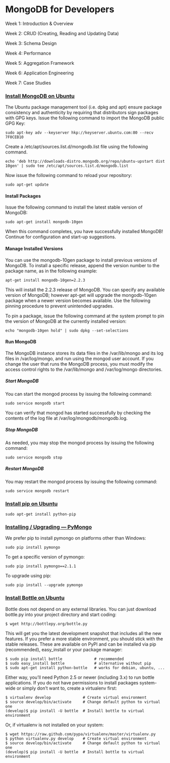 MongoDB for Developers
=====

Week 1: Introduction & Overview

Week 2: CRUD (Creating, Reading and Updating Data)

Week 3: Schema Design

Week 4: Performance

Week 5: Aggregation Framework 

Week 6: Application Engineering

Week 7: Case Studies 

### <a href = "http://docs.mongodb.org/manual/tutorial/install-mongodb-on-ubuntu/">Install MongoDB on Ubuntu</a>

The Ubuntu package management tool (i.e. dpkg and apt) ensure package consistency and authenticity by requiring that distributors sign packages with GPG keys. Issue the following command to import the MongoDB public GPG Key:

```
sudo apt-key adv --keyserver hkp://keyserver.ubuntu.com:80 --recv 7F0CEB10
```
Create a /etc/apt/sources.list.d/mongodb.list file using the following command.
```
echo 'deb http://downloads-distro.mongodb.org/repo/ubuntu-upstart dist 10gen' | sudo tee /etc/apt/sources.list.d/mongodb.list
```
Now issue the following command to reload your repository:
```
sudo apt-get update
```

#### Install Packages

Issue the following command to install the latest stable version of MongoDB:
```
sudo apt-get install mongodb-10gen
```
When this command completes, you have successfully installed MongoDB! Continue for configuration and start-up suggestions.

#### Manage Installed Versions

You can use the mongodb-10gen package to install previous versions of MongoDB. To install a specific release, append the version number to the package name, as in the following example:
```
apt-get install mongodb-10gen=2.2.3
```
This will install the 2.2.3 release of MongoDB. You can specify any available version of MongoDB; however apt-get will upgrade the mongodb-10gen package when a newer version becomes available. Use the following pinning procedure to prevent unintended upgrades.

To pin a package, issue the following command at the system prompt to pin the version of MongoDB at the currently installed version:
```
echo "mongodb-10gen hold" | sudo dpkg --set-selections
```

#### Run MongoDB

The MongoDB instance stores its data files in the /var/lib/mongo and its log files in /var/log/mongo, and run using the mongod user account. If you change the user that runs the MongoDB process, you must modify the access control rights to the /var/lib/mongo and /var/log/mongo directories.

##### Start MongoDB
You can start the mongod process by issuing the following command:
```
sudo service mongodb start
```
You can verify that mongod has started successfully by checking the contents of the log file at /var/log/mongodb/mongodb.log.
##### Stop MongoDB
As needed, you may stop the mongod process by issuing the following command:
```
sudo service mongodb stop
```
##### Restart MongoDB
You may restart the mongod process by issuing the following command:
```
sudo service mongodb restart
```

### <a href = "http://www.pip-installer.org/en/latest/installing.html">Install pip on Ubuntu</a>

```
sudo apt-get install python-pip
```

### <a href = "http://api.mongodb.org/python/current/installation.html">Installing / Upgrading — PyMongo</a>

We prefer pip to install pymongo on platforms other than Windows:
```
sudo pip install pymongo
```

To get a specific version of pymongo:
```
sudo pip install pymongo==2.1.1
```

To upgrade using pip:
```
sudo pip install --upgrade pymongo
```

### <a href = "http://bottlepy.org/docs/dev/tutorial.html">Install Bottle on Ubuntu</a>

Bottle does not depend on any external libraries. You can just download bottle.py into your project directory and start coding:
```
$ wget http://bottlepy.org/bottle.py
```

This will get you the latest development snapshot that includes all the new features. If you prefer a more stable environment, you should stick with the stable releases. These are available on PyPI and can be installed via pip (recommended), easy_install or your package manager:
```
$ sudo pip install bottle              # recommended
$ sudo easy_install bottle             # alternative without pip
$ sudo apt-get install python-bottle   # works for debian, ubuntu, ...
```

Either way, you’ll need Python 2.5 or newer (including 3.x) to run bottle applications. If you do not have permissions to install packages system-wide or simply don’t want to, create a virtualenv first:
```
$ virtualenv develop              # Create virtual environment
$ source develop/bin/activate     # Change default python to virtual one
(develop)$ pip install -U bottle  # Install bottle to virtual environment
```

Or, if virtualenv is not installed on your system:
```
$ wget https://raw.github.com/pypa/virtualenv/master/virtualenv.py
$ python virtualenv.py develop    # Create virtual environment
$ source develop/bin/activate     # Change default python to virtual one
(develop)$ pip install -U bottle  # Install bottle to virtual environment
```

